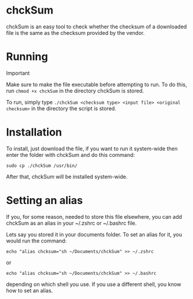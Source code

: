 # chckSum
chckSum is an easy tool to check whether the checksum of a downloaded file is the same as the checksum provided by the vendor.

# Running
> [!IMPORTANT]
> Make sure to make the file executable before attempting to run. To do this, run ```chmod +x chckSum``` in the directory chckSum is stored.

To run, simply type `./chckSum <checksum type> <input file> <original checksum>` in the directory the script is stored.

# Installation
To install, just download the file, if you want to run it system-wide then enter the folder with chckSum and do this command:  
```
sudo cp ./chckSum /usr/bin/
```
After that, chckSum will be installed system-wide.

# Setting an alias
If you, for some reason, needed to store this file elsewhere, you can add chckSum as an alias in your ~/.zshrc or ~/.bashrc file.

Lets say you stored it in your documents folder. To set an alias for it, you would run the command:
```
echo "alias chcksum="sh ~/Documents/chckSum" >> ~/.zshrc
```
or
```
echo "alias chcksum="sh ~/Documents/chckSum" >> ~/.bashrc
```
depending on which shell you use.
If you use a different shell, you know how to set an alias.
